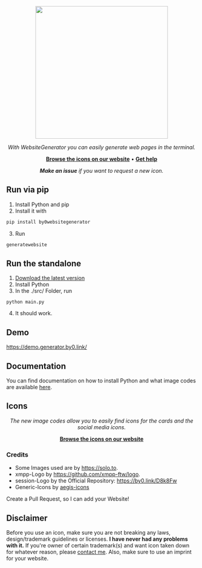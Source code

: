 <p align="center">
    <a href="https://byzero.dev/copyright">
        <img src="https://raw.githubusercontent.com/byZeroOfficial/WebsiteGenerator/main/brand/Logo.png" width="350" />
    </a>
</p>
<p align="center">
    <i>With WebsiteGenerator you can easily generate web pages in the terminal.</i>
</p>
<p align="center">
   <b><a href="https://generator.byzero.dev/image-codes">Browse the icons on our website</a></b> • <b><a href="https://github.com/byZeroOfficial/WebsiteGenerator/issues">Get help</a></b>
</p>

<p align="center">
    <i><b>Make an issue</b> if you want to request a new icon.</i>

## Run via pip

1. Install Python and pip
2. Install it with 
    
```bash
pip install by0websitegenerator
```
3. Run
```bash
generatewebsite
```

    
## Run the standalone
1. [Download the latest version](https://github.com/byZeroOfficial/WebsiteGenerator/releases/latest/download/WebsiteGenerator.zip)
2. Install Python
3. In the ./src/ Folder, run
```
python main.py 
```
4. It should work.




## Demo

https://demo.generator.by0.link/


## Documentation

You can find documentation on how to install Python and what image codes are available [here](https://generator.by0.link).



## Icons
<p align="center">
    <i>The new image codes allow you to easily find icons for the cards and the social media icons.</i>
</p>
<p align="center">
   <b><a href="https://generator.by0.link/image-codes">Browse the icons on our website</a></b>
</p>

### Credits
- Some Images used are by https://solo.to.
- xmpp-Logo by https://github.com/xmpp-ftw/logo.
- session-Logo by the Official Repository: https://by0.link/D8k8Fw
- Generic-Icons by [aegis-icons](https://aegis-icons.github.io/)

Create a Pull Request, so I can add your Website!

## Disclaimer
Before you use an icon, make sure you are not breaking any laws, design/trademark guidelines or licenses. **I have never had any problems with it.**
If you're owner of certain trademark(s) and want icon taken down for whatever reason, please [contact me](mailto:mail@byzero.dev).
Also, make sure to use an imprint for your website.
